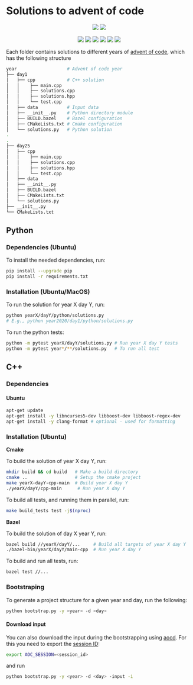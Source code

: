 # Solutions to advent of code
<p align="center">
    <img src="https://img.shields.io/badge/Developed%20and%20tested%20Ubuntu%2020.04-informational"/>
    <a href="https://opensource.org/licenses/MIT">
    <img src="https://img.shields.io/badge/License-MIT-informational"/></a>
</p>
<p align="center">
    <img src="https://github.com/ivobatkovic/advent-of-code/workflows/Python/badge.svg"/>
    <img src="https://img.shields.io/badge/versions-3.8-informational"/>
    <a href="https://github.com/psf/black">
    <img src="https://img.shields.io/badge/code%20style-black-000000.svg"/></a>    
    <img src="https://github.com/ivobatkovic/advent-of-code/workflows/C++/badge.svg"/>
    <img src="https://img.shields.io/badge/standard-c++17-informational"/>
    <img src="https://img.shields.io/badge/clang%20format-google-000000.svg"/>
</p>

Each folder contains solutions to different years of [advent of code](https://adventofcode.com), which has the following structure
```bash
year                   # Advent of code year
├── day1
│   ├── cpp            # C++ solution
│   │    ├── main.cpp
│   │    ├── solutions.cpp
│   │    ├── solutions.hpp
│   │    └── test.cpp
│   ├── data           # Input data
│   ├── __init__.py    # Python directory module
│   ├── BUILD.bazel    # Bazel configuration
│   ├── CMakeLists.txt # Cmake configuration
│   └── solutions.py   # Python solution
.
.
├── day25
│   ├── cpp            
│   │    ├── main.cpp
│   │    ├── solutions.cpp
│   │    ├── solutions.hpp
│   │    └── test.cpp
│   ├── data           
│   ├── __init__.py    
│   ├── BUILD.bazel    
│   ├── CMakeLists.txt 
│   └── solutions.py   
├── __init__.py
└── CMakeLists.txt 
```
## Python
### Dependencies (Ubuntu)
To install the needed dependencies, run:
```bash
pip install --upgrade pip
pip install -r requirements.txt
```
### Installation (Ubuntu/MacOS)
To run the solution for year X day Y, run:
```bash
python yearX/dayY/python/solutions.py 
# E.g., python year2020/day1/python/solutions.py
```

To run the python tests:
```bash
python -m pytest yearX/dayY/solutions.py # Run year X day Y tests
python -m pytest year*/**/solutions.py   # To run all test
```



## C++
### Dependencies
#### Ubuntu
```bash
apt-get update
apt-get install -y libncurses5-dev libboost-dev libboost-regex-dev
apt-get install -y clang-format # optional - used for formatting
``` 
### Installation (Ubuntu)
**Cmake**

To build the solution of year X day Y, run:
```bash
mkdir build && cd build   # Make a build directory
cmake ..                  # Setup the cmake project
make yearX-dayY-cpp-main  # Build year X day Y
./yearX/dayY/cpp-main      # Run year X day Y
```
To build all tests, and running them in parallel, run:
```bash
make build_tests test -j$(nproc)
```

**Bazel** 

To build the solution of day X year Y, run:
```bash
bazel build //yearX/dayY/...     # Build all targets of year X day Y
./bazel-bin/yearX/dayY/main-cpp  # Run year X day Y
```
To build and run all tests, run:
```bash
bazel test //...
```

### Bootstraping
To generate a project structure for a given year and day, run the following:
```bash
python bootstrap.py -y <year> -d <day> 
```

#### Download input 
You can also download the input during the bootstrapping using [aocd](https://github.com/wimglenn/advent-of-code-data). For this you need to export the [session ID](https://github.com/wimglenn/advent-of-code-wim/issues/1):
```bash
export AOC_SESSION=<session_id>
```
and run
```bash
python bootstrap.py -y <year> -d <day> -input -i
```
